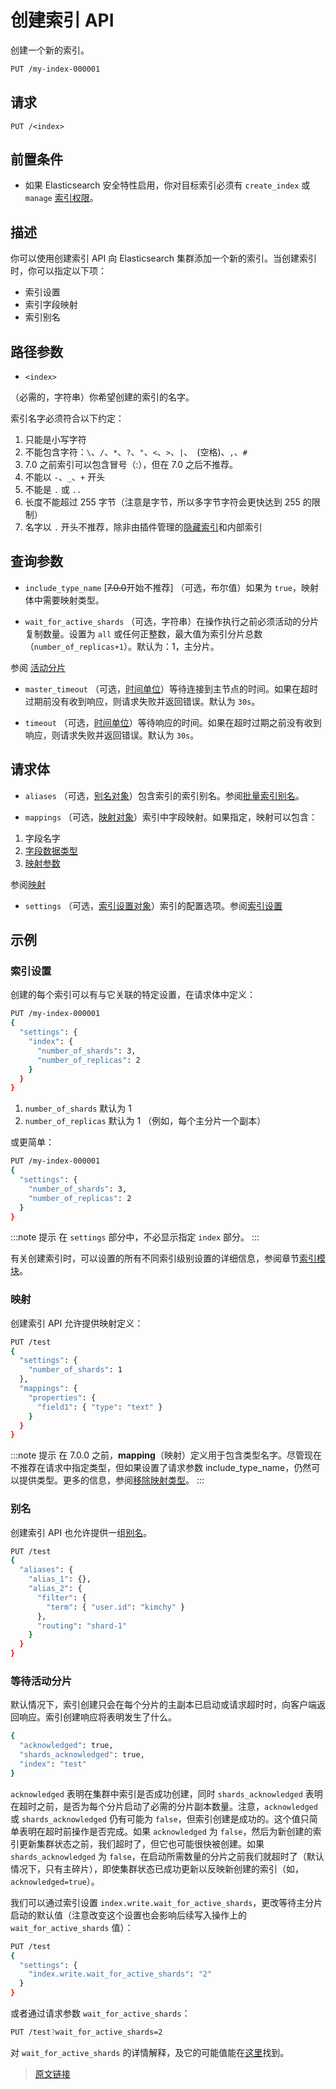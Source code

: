 # 创建索引 API

创建一个新的索引。

```bash
PUT /my-index-000001
```

## 请求

`PUT /<index>`

## 前置条件

- 如果 Elasticsearch 安全特性启用，你对目标索引必须有 `create_index` 或 `manage` [索引权限](/secure_the_elastic_statck/user_authorization/security_privileges#索引权限)。

## 描述

你可以使用创建索引 API 向 Elasticsearch 集群添加一个新的索引。当创建索引时，你可以指定以下项：

- 索引设置
- 索引字段映射
- 索引别名

## 路径参数

- `<index>`

（必需的，字符串）你希望创建的索引的名字。

索引名字必须符合以下约定：

1. 只能是小写字符
2. 不能包含字符：`\`、`/`、`*`、`?`、`"`、`<`、`>`、`|`、` `(空格)、`,`、`#`
3. 7.0 之前索引可以包含冒号（:），但在 7.0 之后不推荐。
4. 不能以 `-`、`_`、`+` 开头
5. 不能是 `.` 或 `..`
6. 长度不能超过 255 字节（注意是字节，所以多字节字符会更快达到 255 的限制）
7. 名字以 `.` 开头不推荐，除非由插件管理的[隐藏索引](/index_modules)和内部索引

## 查询参数

- `include_type_name`
[~~7.0.0~~开始不推荐] （可选，布尔值）如果为 `true`，映射体中需要映射类型。

- `wait_for_active_shards`
（可选，字符串）在操作执行之前必须活动的分片复制数量。设置为 `all` 或任何正整数，最大值为索引分片总数（`number_of_replicas+1`）。默认为：1，主分片。

参阅 [活动分片](/rest_apis/document_apis/esindex#活动分片)

- `master_timeout`
（可选，[时间单位](/rest_apis/api_convention/common_options#时间单位)）等待连接到主节点的时间。如果在超时过期前没有收到响应，则请求失败并返回错误。默认为 `30s`。

- `timeout`
（可选，[时间单位](/rest_apis/api_convention/common_options#时间单位)）等待响应的时间。如果在超时过期之前没有收到响应，则请求失败并返回错误。默认为 `30s`。

## 请求体

- `aliases`
（可选，[别名对象](/rest_apis/index_apis/bulk_index_alias)）包含索引的索引别名。参阅[批量索引别名](/rest_apis/index_apis/bulk_index_alias)。

- `mappings`
（可选，[映射对象](/mapping/mapping)）索引中字段映射。如果指定，映射可以包含：

1. 字段名字
2. [字段数据类型](/mapping/field_data_types)
3. [映射参数](/mapping/mapping_parameters/mapping_parameters)

参阅[映射](/mapping/mapping)

- `settings`
（可选，[索引设置对象](/index_modules#索引设置)）索引的配置选项。参阅[索引设置](/index_modules#索引设置)

## 示例

### 索引设置

创建的每个索引可以有与它关联的特定设置，在请求体中定义：

```bash
PUT /my-index-000001
{
  "settings": {
    "index": {
      "number_of_shards": 3,  
      "number_of_replicas": 2
    }
  }
}
```

1. `number_of_shards` 默认为 1
2. `number_of_replicas` 默认为 1 （例如，每个主分片一个副本）

或更简单：

```bash
PUT /my-index-000001
{
  "settings": {
    "number_of_shards": 3,
    "number_of_replicas": 2
  }
}
```

:::note 提示
在 `settings` 部分中，不必显示指定 `index` 部分。
:::

有关创建索引时，可以设置的所有不同索引级别设置的详细信息，参阅章节[索引模块](/index_modules)。

### 映射

创建索引 API 允许提供映射定义：

```bash
PUT /test
{
  "settings": {
    "number_of_shards": 1
  },
  "mappings": {
    "properties": {
      "field1": { "type": "text" }
    }
  }
}
```

:::note 提示
在 7.0.0 之前，**mapping**（映射）定义用于包含类型名字。尽管现在不推荐在请求中指定类型，但如果设置了请求参数 include_type_name，仍然可以提供类型。更多的信息，参阅[移除映射类型](/mapping/removal_of_mapping_types)。
:::

### 别名

创建索引 API 也允许提供一组[别名](/rest_apis/index_apis/bulk_index_alias)。

```bash
PUT /test
{
  "aliases": {
    "alias_1": {},
    "alias_2": {
      "filter": {
        "term": { "user.id": "kimchy" }
      },
      "routing": "shard-1"
    }
  }
}
```

### 等待活动分片

默认情况下，索引创建只会在每个分片的主副本已启动或请求超时时，向客户端返回响应。索引创建响应将表明发生了什么。

```bash
{
  "acknowledged": true,
  "shards_acknowledged": true,
  "index": "test"
}
```

`acknowledged` 表明在集群中索引是否成功创建，同时 `shards_acknowledged` 表明在超时之前，是否为每个分片启动了必需的分片副本数量。注意，`acknowledged` 或 `shards_acknowledged` 仍有可能为 `false`，但索引创建是成功的。这个值只简单表明在超时前操作是否完成。如果 `acknowledged` 为 `false`，然后为新创建的索引更新集群状态之前，我们超时了，但它也可能很快被创建。如果 `shards_acknowledged` 为 `false`，在启动所需数量的分片之前我们就超时了（默认情况下，只有主碎片），即使集群状态已成功更新以反映新创建的索引（如，`acknowledged=true`）。

我们可以通过索引设置 `index.write.wait_for_active_shards`，更改等待主分片启动的默认值（注意改变这个设置也会影响后续写入操作上的 `wait_for_active_shards` 值）：

```bash
PUT /test
{
  "settings": {
    "index.write.wait_for_active_shards": "2"
  }
}
```

或者通过请求参数 `wait_for_active_shards`：

```bash
PUT /test?wait_for_active_shards=2
```

对 `wait_for_active_shards` 的详情解释，及它的可能值能在[这里](/rest_apis/document_apis/esindex#活动分片)找到。

> [原文链接](https://www.elastic.co/guide/en/elasticsearch/reference/current/indices-create-index.html)
